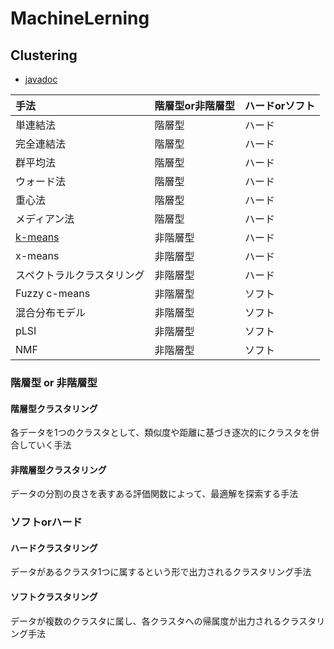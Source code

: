 # MachineLerning

## Clustering
* [javadoc](https://htmlpreview.github.io/?https://raw.githubusercontent.com/otamot/MachineLearning/master/doc/clustering/package-summary.html)




|手法|階層型or非階層型|ハードorソフト|
|:---|:------------|:-----------|
|単連結法|階層型|ハード|
|完全連結法|階層型|ハード|
|群平均法|階層型|ハード|
|ウォード法|階層型|ハード|
|重心法|階層型|ハード|
|メディアン法|階層型|ハード|
|[k-means](clustering/KMeans/README.md)|非階層型|ハード|
|x-means|非階層型|ハード|
|スペクトラルクラスタリング|非階層型|ハード|
|Fuzzy c-means|非階層型|ソフト|
|混合分布モデル|非階層型|ソフト|
|pLSI|非階層型|ソフト|
|NMF|非階層型|ソフト|



### 階層型 or 非階層型
#### 階層型クラスタリング
各データを1つのクラスタとして、類似度や距離に基づき逐次的にクラスタを併合していく手法

#### 非階層型クラスタリング
データの分割の良さを表すある評価関数によって、最適解を探索する手法


### ソフトorハード
#### ハードクラスタリング
データがあるクラスタ1つに属するという形で出力されるクラスタリング手法

#### ソフトクラスタリング
データが複数のクラスタに属し、各クラスタへの帰属度が出力されるクラスタリング手法
